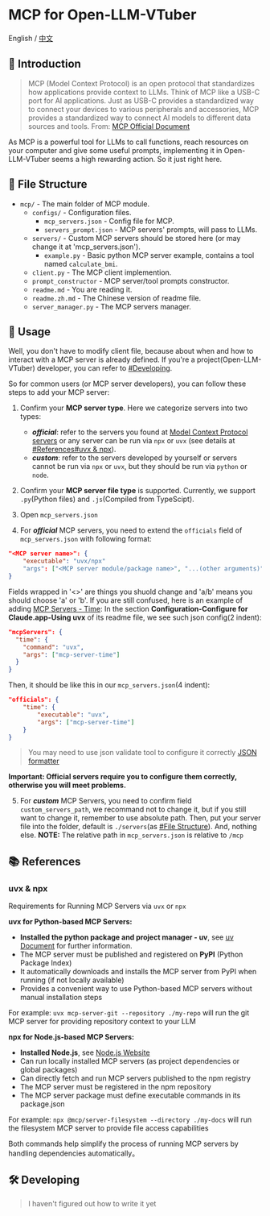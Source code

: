 # MCP for Open-LLM-VTuber

English / [中文](./readme.zh.md)

## 📄 Introduction

> MCP (Model Context Protocol) is an open protocol that standardizes how applications provide context to LLMs. Think of MCP like a USB-C port for AI applications. Just as USB-C provides a standardized way to connect your devices to various peripherals and accessories, MCP provides a standardized way to connect AI models to different data sources and tools.
> From: [MCP Official Document][1]

As MCP is a powerful tool for LLMs to call functions, reach resources on your computer and give some useful prompts, implementing it in Open-LLM-VTuber seems a high rewarding action. So it just right here.



## 📁 File Structure

- `mcp/` - The main folder of MCP module.
    - `configs/` - Configuration files.
        - `mcp_servers.json` - Config file for MCP.
        - `servers_prompt.json` - MCP servers' prompts, will pass to LLMs.
    - `servers/` - Custom MCP servers should be stored here (or may change it at 'mcp_servers.json').
        - `example.py` - Basic python MCP server example, contains a tool named `calculate_bmi`.
    - `client.py` - The MCP client implemention.
    - `prompt_constructor` - MCP server/tool prompts constructor.
    - `readme.md` - You are reading it.
    - `readme.zh.md` - The Chinese version of readme file.
    - `server_manager.py` - The MCP servers manager.



## 🔧 Usage

Well, you don't have to modify client file, because about when and how to interact with a MCP server is already defined. If you're a project(Open-LLM-VTuber) developer, you can refer to [#Developing](#️-developing). 

So for common users (or MCP server developers), you can follow these steps to add your MCP server:

1. Confirm your **MCP server type**. Here we categorize servers into two types:
    - ***official***: refer to the servers you found at [Model Context Protocol servers][2] or any server can be run via `npx` or `uvx` (see details at [#References#uvx & npx](#uvx--npx)).
    - ***custom***: refer to the servers developed by yourself or servers cannot be run via `npx` or `uvx`, but they should be run via `python` or `node`.

2. Confirm your **MCP server file type** is supported. Currently, we support `.py`(Python files) and `.js`(Compiled from TypeScipt).

3. Open `mcp_servers.json`

4. For ***official*** MCP servers, you need to extend the `officials` field of `mcp_servers.json` with following format:
```json
"<MCP server name>": {
    "executable": "uvx/npx"
    "args": ["<MCP server module/package name>", "...(other arguments)"]
}
```
Fields wrapped in '<>' are things you shuold change and 'a/b' means you should choose 'a' or 'b'. If you are still confused, here is an example of adding [MCP Servers - Time][3]:
In the section **Configuration-Configure for Claude.app-Using uvx** of its readme file, we see such json config(2 indent):
```json
"mcpServers": {
  "time": {
    "command": "uvx",
    "args": ["mcp-server-time"]
  }
}
```
Then, it should be like this in our `mcp_servers.json`(4 indent):
```json
"officials": {
    "time": {
        "executable": "uvx",
        "args": ["mcp-server-time"]
    }
}
```
> You may need to use json validate tool to configure it correctly
> [JSON formatter][4]

**Important: Official servers require you to configure them correctly, otherwise you will meet problems.**

5. For ***custom*** MCP Servers, you need to confirm field `custom_servers_path`, we recommand not to change it, but if you still want to change it, remember to use absolute path. Then, put your server file into the folder, default is `./servers`(as [#File Structure](#-file-structure)). And, nothing else.
**NOTE:** The relative path in `mcp_servers.json` is relative to `/mcp`


## 📚 References

### uvx & npx
Requirements for Running MCP Servers via `uvx` or `npx`

**uvx for Python-based MCP Servers:**

- **Installed the python package and project manager - uv**, see [uv Document][5] for further information.
- The MCP server must be published and registered on **PyPI** (Python Package Index)
- It automatically downloads and installs the MCP server from PyPI when running (if not locally available)
- Provides a convenient way to use Python-based MCP servers without manual installation steps

For example: `uvx mcp-server-git --repository ./my-repo` will run the git MCP server for providing repository context to your LLM

**npx for Node.js-based MCP Servers:**

- **Installed Node.js**, see [Node.js Website][6]
- Can run locally installed MCP servers (as project dependencies or global packages)
- Can directly fetch and run MCP servers published to the npm registry
- The MCP server must be registered in the npm repository
- The MCP server package must define executable commands in its package.json

For example: `npx @mcp/server-filesystem --directory ./my-docs` will run the filesystem MCP server to provide file access capabilities

Both commands help simplify the process of running MCP servers by handling dependencies automatically。



## 🛠️ Developing

> I haven't figured out how to write it yet



[1]: <https://modelcontextprotocol.io/introduction>
[2]: <https://github.com/modelcontextprotocol/servers>
[3]: <https://github.com/modelcontextprotocol/servers/tree/main/src/time#configuration>
[4]: <https://jsonformatter.org/>
[5]: <https://docs.astral.sh/uv/getting-started/installation/>
[6]: <https://nodejs.org/en>